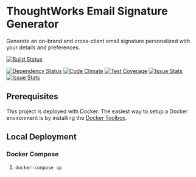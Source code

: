 # ThoughtWorks Email Signature Generator


Generate an on-brand and cross-client email signature personalized with your details and preferences.

[![Build Status](https://snap-ci.com/andrewshawcare/thoughtworks-email-signature-generator/branch/master/build_image)](https://snap-ci.com/andrewshawcare/thoughtworks-email-signature-generator/branch/master)

[![Dependency Status](https://david-dm.org/andrewshawcare/thoughtworks-email-signature-generator.svg)](https://david-dm.org/andrewshawcare/thoughtworks-email-signature-generator)
[![Code Climate](https://codeclimate.com/github/andrewshawcare/thoughtworks-email-signature-generator/badges/gpa.svg)](https://codeclimate.com/github/andrewshawcare/thoughtworks-email-signature-generator)
[![Test Coverage](https://codeclimate.com/github/andrewshawcare/thoughtworks-email-signature-generator/badges/coverage.svg)](https://codeclimate.com/github/andrewshawcare/thoughtworks-email-signature-generator)
[![Issue Stats](http://issuestats.com/github/andrewshawcare/thoughtworks-email-signature-generator/badge/pr?style=flat)](http://issuestats.com/github/andrewshawcare/thoughtworks-email-signature-generator)
[![Issue Stats](http://issuestats.com/github/andrewshawcare/thoughtworks-email-signature-generator/badge/issue?style=flat)](http://issuestats.com/github/andrewshawcare/thoughtworks-email-signature-generator)

## Prerequisites

This project is deployed with Docker. The easiest way to setup a Docker environment is by installing the [Docker Toolbox](https://www.docker.com/docker-toolbox).

## Local Deployment

### Docker Compose

1. `docker-compose up`

